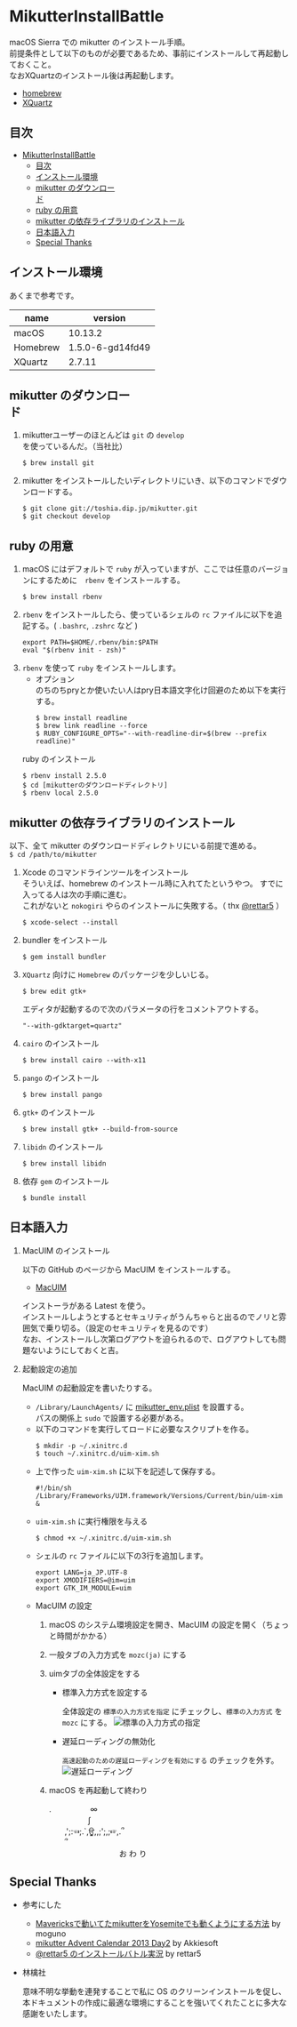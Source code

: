 # MikutterInstallBattle
macOS Sierra での mikutter のインストール手順。  
前提条件として以下のものが必要であるため、事前にインストールして再起動しておくこと。  
なおXQuartzのインストール後は再起動します。
* [homebrew](https://brew.sh/index_ja.html)
* [XQuartz](https://www.xquartz.org/)


## 目次
<!-- TOC -->

- [MikutterInstallBattle](#mikutterinstallbattle)
    - [目次](#%E7%9B%AE%E6%AC%A1)
    - [インストール環境](#%E3%82%A4%E3%83%B3%E3%82%B9%E3%83%88%E3%83%BC%E3%83%AB%E7%92%B0%E5%A2%83)
    - [mikutter のダウンロー<br>ド](#mikutter-%E3%81%AE%E3%83%80%E3%82%A6%E3%83%B3%E3%83%AD%E3%83%BCbr%E3%83%89)
    - [ruby の用意](#ruby-%E3%81%AE%E7%94%A8%E6%84%8F)
    - [mikutter の依存ライブラリのインストール](#mikutter-%E3%81%AE%E4%BE%9D%E5%AD%98%E3%83%A9%E3%82%A4%E3%83%96%E3%83%A9%E3%83%AA%E3%81%AE%E3%82%A4%E3%83%B3%E3%82%B9%E3%83%88%E3%83%BC%E3%83%AB)
    - [日本語入力](#%E6%97%A5%E6%9C%AC%E8%AA%9E%E5%85%A5%E5%8A%9B)
    - [Special Thanks](#special-thanks)

<!-- /TOC -->

## インストール環境  
あくまで参考です。

| name     | version          |
| -------- | ---------------- |
| macOS    | 10.13.2          |
| Homebrew | 1.5.0-6-gd14fd49 |
| XQuartz  | 2.7.11           |

## mikutter のダウンロー<br>ド  
1. mikutterユーザーのほとんどは `git` の `develop` を使っているんだ。（当社比）
    ```
    $ brew install git
    ```
1. mikutter をインストールしたいディレクトリにいき、以下のコマンドでダウンロードする。
    ```
    $ git clone git://toshia.dip.jp/mikutter.git
    $ git checkout develop
    ```

## ruby の用意  
1. macOS にはデフォルトで `ruby` が入っていますが、ここでは任意のバージョンにするために　`rbenv` をインストールする。
    ```shell
    $ brew install rbenv
    ```
1. `rbenv` をインストールしたら、使っているシェルの `rc` ファイルに以下を追記する。( `.bashrc`, `.zshrc` など )
    ```
    export PATH=$HOME/.rbenv/bin:$PATH
    eval "$(rbenv init - zsh)"
    ```
1. `rbenv` を使って `ruby` をインストールします。  
    * オプション  
        のちのちpryとか使いたい人はpry日本語文字化け回避のため以下を実行する。
        ```shell
        $ brew install readline
        $ brew link readline --force
        $ RUBY_CONFIGURE_OPTS="--with-readline-dir=$(brew --prefix readline)"
        ```
    ruby のインストール
    ```shell
    $ rbenv install 2.5.0
    $ cd [mikutterのダウンロードディレクトリ]
    $ rbenv local 2.5.0
    ```

## mikutter の依存ライブラリのインストール  
以下、全て mikutter のダウンロードディレクトリにいる前提で進める。  
`$ cd /path/to/mikutter`
1. Xcode のコマンドラインツールをインストール  
    そういえば、homebrew のインストール時に入れてたというやつ。
    すでに入ってる人は次の手順に進む。  
    これがないと `nokogiri` やらのインストールに失敗する。（ thx [@rettar5](https://twitter.com/rettar5/status/871323979079835648) ）
    ```
    $ xcode-select --install
    ```
1. bundler をインストール
    ```shell
    $ gem install bundler
    ```
1. `XQuartz` 向けに `Homebrew` のパッケージを少しいじる。
    ```shell
    $ brew edit gtk+
    ```
    エディタが起動するので次のパラメータの行をコメントアウトする。
    ```
    "--with-gdktarget=quartz"
    ```
1. `cairo` のインストール
    ```shell
    $ brew install cairo --with-x11
    ```
1. `pango` のインストール
    ```
    $ brew install pango
    ```
1. `gtk+` のインストール
    ```
    $ brew install gtk+ --build-from-source
    ```
1. `libidn` のインストール
    ```
    $ brew install libidn
    ```
1. 依存 `gem` のインストール
    ```
    $ bundle install
    ```

## 日本語入力
1. MacUIM のインストール

    以下の GitHub のページから MacUIM をインストールする。
    * [MacUIM](https://github.com/e-kato/macuim/releases)

    インストーラがある Latest を使う。  
    インストールしようとするとセキュリティがうんちゃらと出るのでノリと雰囲気で乗り切る。（設定のセキュリティを見るのです）  
    なお、インストールし次第ログアウトを迫られるので、ログアウトしても問題ないようにしておくと吉。

1. 起動設定の追加

    MacUIM の起動設定を書いたりする。  
    * `/Library/LaunchAgents/` に [mikutter_env.plist](./config/mikutter_env.plist) を設置する。  
    パスの関係上 `sudo` で設置する必要がある。
    * 以下のコマンドを実行してロードに必要なスクリプトを作る。
        ```
        $ mkdir -p ~/.xinitrc.d
        $ touch ~/.xinitrc.d/uim-xim.sh
        ```
    * 上で作った `uim-xim.sh` に以下を記述して保存する。
        ```shell
        #!/bin/sh
        /Library/Frameworks/UIM.framework/Versions/Current/bin/uim-xim &
        ```
    * `uim-xim.sh` に実行権限を与える
        ```shell
        $ chmod +x ~/.xinitrc.d/uim-xim.sh
        ```
    * シェルの `rc` ファイルに以下の3行を追加します。
        ```
        export LANG=ja_JP.UTF-8
        export XMODIFIERS=@im=uim
        export GTK_IM_MODULE=uim
        ```
    * MacUIM の設定
        1. macOS のシステム環境設定を開き、MacUIM の設定を開く（ちょっと時間がかかる）
        1. 一般タブの入力方式を `mozc(ja)` にする
        1. uimタブの全体設定をする
            * 標準入力方式を設定する

                全体設定の `標準の入力方式を指定` にチェックし、`標準の入力方式` を `mozc` にする。
                ![標準の入力方式の指定](./resource/uim-general.png)
            * 遅延ローディングの無効化

                `高速起動のための遅延ローディングを有効にする` のチェックを外す。
                ![遅延ローディング](./resource/uim-general-loading.png)

        1. macOS を再起動して終わり

            .　　　　　∞  
        　　　　　∫  
        　　,';:☜;.`,ਊ,,;';,;☞,.՞  
        　　՞  
        　　　　　　　　　お わ り

## Special Thanks
* 参考にした
    - [Mavericksで動いてたmikutterをYosemiteでも動くようにする方法](http://moguno.hatenablog.jp/entry/2014/11/23/095157) by moguno
    - [mikutter Advent Calendar 2013 Day2](http://akkiesoft.hatenablog.jp/entry/20131202/1385969580) by Akkiesoft
    - [@rettar5 のインストールバトル実況](https://twitter.com/rettar5/status/871323979079835648) by rettar5

* 林檎社

    意味不明な挙動を連発することで私に OS のクリーンインストールを促し、本ドキュメントの作成に最適な環境にすることを強いてくれたことに多大な感謝をいたします。
